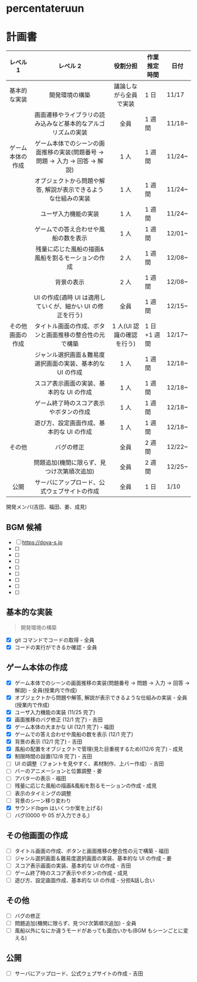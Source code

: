 # percentateruun

# 計画書

[](<tableは編集しないで(編集するときは言って)>)

|     レベル 1     |                                  レベル 2                                  |         役割分担          | 作業推定時間 | 日付   |
| :--------------: | :------------------------------------------------------------------------: | :-----------------------: | ------------ | ------ |
|   基本的な実装   |                               開発環境の構築                               |  議論しながら全員で実装   | 1 日         | 11/17  |
|                  |        画面遷移やライブラリの読み込みなど基本的なアルゴリズムの実装        |           全員            | 1 週間       | 11/18~ |
| ゲーム本体の作成 | ゲーム本体でのシーンの画面推移の実装(問題番号 → 問題 → 入力 → 回答 → 解説) |           1 人            | 1 週間       | 11/24~ |
|                  |       オブジェクトから問題や解答, 解説が表示できるような仕組みの実装       |           1 人            | 1 週間       | 11/24~ |
|                  |                            ユーザ入力機能の実装                            |           1 人            | 1 週間       | 11/24~ |
|                  |                    ゲームでの答え合わせや風船の数を表示                    |           1 人            | 1 週間       | 12/01~ |
|                  |             残量に応じた風船の描画&風船を割るモーションの作成              |           2 人            | 1 週間       | 12/08~ |
|                  |                                 背景の表示                                 |           2 人            | 1 週間       | 12/08~ |
|                  |        UI の作成(適時 UI は適用していくが、細かい UI の修正を行う)         |           全員            | 1 週間       | 12/15~ |
| その他画面の作成 |           タイトル画面の作成、ボタンと画面推移の整合性の元で構築           | 1 人(UI 認識の確認を行う) | 1 日+1 週間  | 12/17~ |
|                  |         ジャンル選択画面＆難易度選択画面の実装、基本的な UI の作成         |           1 人            | 1 週間       | 12/18~ |
|                  |                  スコア表示画面の実装、基本的な UI の作成                  |           1 人            | 1 週間       | 12/18~ |
|                  |                   ゲーム終了時のスコア表示やボタンの作成                   |           1 人            | 1 週間       | 12/18~ |
|                  |                  遊び方、設定画面作成、基本的な UI の作成                  |           1 人            | 1 週間       | 12/18~ |
|      その他      |                                 バグの修正                                 |           全員            | 2 週間       | 12/22~ |
|                  |                 問題追加(機関に限らず、見つけ次第順次追加)                 |           全員            | 2 週間       | 12/25~ |
|       公開       |                サーバにアップロード、公式ウェブサイトの作成                |           全員            | 1 日         | 1/10   |

開発メンバ(吉田、福田、姜、成見)

## BGM 候補

- [ ] https://dova-s.jp
- [ ]
- [ ]
- [ ]
- [ ]
- [ ]
- [ ]
- [ ]
- [ ]

## 基本的な実装

> 開発環境の構築

- [x] git コマンドでコードの取得 - 全員
- [x] コードの実行ができるか確認 - 全員

## ゲーム本体の作成

- [x] ゲーム本体でのシーンの画面推移の実装(問題番号 → 問題 → 入力 → 回答 → 解説) - 全員(授業内で作成)
- [x] オブジェクトから問題や解答, 解説が表示できるような仕組みの実装 - 全員(授業内で作成)
- [x] ユーザ入力機能の実装 (11/25 完了)
- [x] 画面推移のバグ修正 (12/1 完了) - 吉田
- [x] ゲーム本体の大まかな UI (12/1 完了) - 福田
- [x] ゲームでの答え合わせや風船の数を表示 (12/1 完了)
- [x] 背景の表示 (12/1 完了) - 吉田
- [x] 風船の配置をオブジェクトで管理(見た目重視するため)(12/6 完了) - 成見
- [x] 制限時間の設置(12/8 完了) - 吉田
- [ ] UI の調整（フォントを見やすく、素材制作、上バー作成）- 吉田
- [ ] バーのアニメーションと位置調整 - 姜
- [ ] アバターの表示 - 福田
- [ ] 残量に応じた風船の描画&風船を割るモーションの作成 - 成見
- [ ] 表示のタイミングの調整
- [ ] 背景のシーン移り変わり
- [x] サウンド(bgm はいくつか案を上げる)
- [ ] バグ(0000 や 05 が入力できる,)

## その他画面の作成

- [ ] タイトル画面の作成、ボタンと画面推移の整合性の元で構築 - 福田
- [ ] ジャンル選択画面＆難易度選択画面の実装、基本的な UI の作成 - 姜
- [ ] スコア表示画面の実装、基本的な UI の作成 - 吉田
- [ ] ゲーム終了時のスコア表示やボタンの作成 - 成見
- [ ] 遊び方、設定画面作成、基本的な UI の作成 - 分担&話し合い

## その他

- [ ] バグの修正
- [ ] 問題追加(機関に限らず、見つけ次第順次追加) - 全員
- [ ] 風船以外になにか違うモードがあっても面白いかも(BGM もシーンごとに変える)

## 公開

- [ ] サーバにアップロード、公式ウェブサイトの作成 - 吉田
